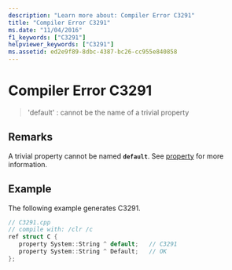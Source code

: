 ```yaml
---
description: "Learn more about: Compiler Error C3291"
title: "Compiler Error C3291"
ms.date: "11/04/2016"
f1_keywords: ["C3291"]
helpviewer_keywords: ["C3291"]
ms.assetid: ed2e9f89-8dbc-4387-bc26-cc955e840858
---
```

# Compiler Error C3291

> 'default' : cannot be the name of a trivial property

## Remarks

A trivial property cannot be named **`default`**. See [property](../../extensions/property-cpp-component-extensions.md) for more information.

## Example

The following example generates C3291.

```cpp
// C3291.cpp
// compile with: /clr /c
ref struct C {
   property System::String ^ default;   // C3291
   property System::String ^ Default;   // OK
};
```
